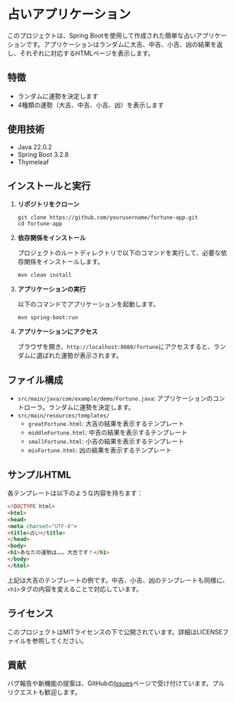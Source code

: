 
# 占いアプリケーション

このプロジェクトは、Spring Bootを使用して作成された簡単な占いアプリケーションです。アプリケーションはランダムに大吉、中吉、小吉、凶の結果を返し、それぞれに対応するHTMLページを表示します。

## 特徴

- ランダムに運勢を決定します
- 4種類の運勢（大吉、中吉、小吉、凶）を表示します

## 使用技術

- Java 22.0.2
- Spring Boot 3.2.8
- Thymeleaf

## インストールと実行

1. **リポジトリをクローン**

   ```
   git clone https://github.com/yourusername/fortune-app.git
   cd fortune-app
   ```

2. **依存関係をインストール**

   プロジェクトのルートディレクトリで以下のコマンドを実行して、必要な依存関係をインストールします。

   ```
   mvn clean install
   ```

3. **アプリケーションの実行**

   以下のコマンドでアプリケーションを起動します。

   ```
   mvn spring-boot:run
   ```

4. **アプリケーションにアクセス**

   ブラウザを開き、`http://localhost:8080/fortune`にアクセスすると、ランダムに選ばれた運勢が表示されます。

## ファイル構成

- `src/main/java/com/example/demo/Fortune.java`: アプリケーションのコントローラ。ランダムに運勢を決定します。
- `src/main/resources/templates/`
  - `greatFortune.html`: 大吉の結果を表示するテンプレート
  - `middleFortune.html`: 中吉の結果を表示するテンプレート
  - `smallFortune.html`: 小吉の結果を表示するテンプレート
  - `misFortune.html`: 凶の結果を表示するテンプレート

## サンプルHTML

各テンプレートは以下のような内容を持ちます：

```html
<!DOCTYPE html>
<html>
<head>
<meta charset="UTF-8">
<title>占い</title>
</head>
<body>
<h1>あなたの運勢は。。。大吉です！</h1>
</body>
</html>
```

上記は大吉のテンプレートの例です。中吉、小吉、凶のテンプレートも同様に、`<h1>`タグの内容を変えることで対応しています。

## ライセンス

このプロジェクトはMITライセンスの下で公開されています。詳細はLICENSEファイルを参照してください。

## 貢献

バグ報告や新機能の提案は、GitHubの[Issues](https://github.com/yourusername/fortune-app/issues)ページで受け付けています。プルリクエストも歓迎します。
